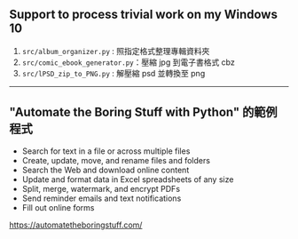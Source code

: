 
## Support to process trivial work on my Windows 10

1. `src/album_organizer.py` : 照指定格式整理專輯資料夾
2. `src/comic_ebook_generator.py`：壓縮 jpg 到電子書格式 cbz
3. `src/lPSD_zip_to_PNG.py` : 解壓縮 psd 並轉換至 png

---

## "Automate the Boring Stuff with Python" 的範例程式

* Search for text in a file or across multiple files
* Create, update, move, and rename files and folders
* Search the Web and download online content
* Update and format data in Excel spreadsheets of any size
* Split, merge, watermark, and encrypt PDFs
* Send reminder emails and text notifications
* Fill out online forms

https://automatetheboringstuff.com/
